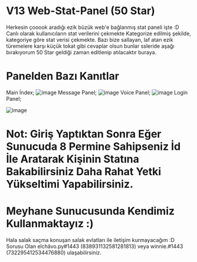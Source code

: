 # V13 Web-Stat-Panel (50 Star)
Herkesin çooook aradığı ezik büzük web'e bağlanmış stat paneli işte :D
Canlı olarak kullanıcıların stat verilerini çekmekte Kategorize edilmiş şekilde, kategoriye göre stat verisi çekmekte.
Bazı bize sallayan, laf atan ezik türemelere karşı küçük tokat gibi cevaplar olsun bunlar ssleride aşağı bırakıyorum
50 Star geldiği zaman editlenip atılacaktır buraya.
# Panelden Bazı Kanıtlar 
Main İndex;
![image](https://user-images.githubusercontent.com/74346832/173930535-1afc5d83-ee6e-449f-9741-2afd0b36fcd9.png)
Message Panel;
![image](https://user-images.githubusercontent.com/74346832/173930649-7355c2d9-f2ca-49b6-b433-9b59e80ae3f1.png)
Voice Panel;
![image](https://user-images.githubusercontent.com/74346832/173930706-257a6433-c3f9-4173-9d63-fc89e6064d1d.png)
Login Panel;


![image](https://user-images.githubusercontent.com/74346832/173930843-8640b36d-fd60-49d3-bf09-5c1f48c8a07d.png)
# Not: Giriş Yaptıktan Sonra Eğer Sunucuda 8 Permine Sahipseniz İd İle Aratarak Kişinin Statına Bakabilirsiniz Daha Rahat Yetki Yükseltimi Yapabilirsiniz.
# Meyhane Sunucusunda Kendimiz Kullanmaktayız :)

Hala salak saçma konuşan salak evlatları ile iletişim kurmayacağım :D
Sorusu Olan elchâvo.py#1443 (838931132581281813) veya winnie.#1443 (732295412534476880) ulaşabilirsiniz.

